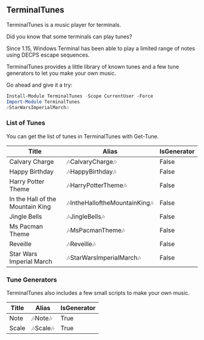 ## TerminalTunes

TerminalTunes is a music player for terminals.

Did you know that some terminals can play tunes?

Since 1.15, Windows Terminal has been able to play a limited range of notes using DECPS escape sequences.

TerminalTunes provides a little library of known tunes and a few tune generators to let you make your own music.

Go ahead and give it a try:

~~~PowerShell
Install-Module TerminalTunes -Scope CurrentUser -Force
Import-Module TerminalTunes
🎶StarWarsImperialMarch🎶
~~~

### List of Tunes

You can get the list of tunes in TerminalTunes with Get-Tune.


|Title                           |Alias                         |IsGenerator|
|--------------------------------|------------------------------|-----------|
|Calvary Charge                  |🎶CalvaryCharge🎶             |False      |
|Happy Birthday                  |🎶HappyBirthday🎶             |False      |
|Harry Potter Theme              |🎶HarryPotterTheme🎶          |False      |
|In the Hall of the Mountain King|🎶IntheHalloftheMountainKing🎶|False      |
|Jingle Bells                    |🎶JingleBells🎶               |False      |
|Ms Pacman Theme                 |🎶MsPacmanTheme🎶             |False      |
|Reveille                        |🎶Reveille🎶                  |False      |
|Star Wars Imperial March        |🎶StarWarsImperialMarch🎶     |False      |



### Tune Generators

TerminalTunes also includes a few small scripts to make your own music.


|Title|Alias    |IsGenerator|
|-----|---------|-----------|
|Note |🎶Note🎶 |True       |
|Scale|🎶Scale🎶|True       |







